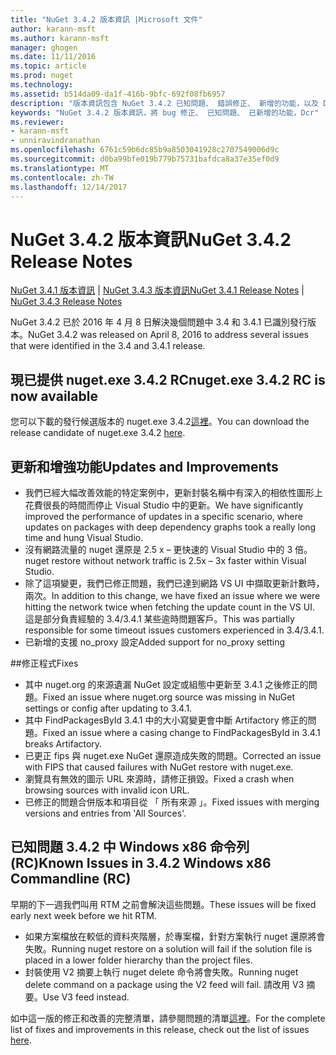 ```yaml
---
title: "NuGet 3.4.2 版本資訊 |Microsoft 文件"
author: karann-msft
ms.author: karann-msft
manager: ghogen
ms.date: 11/11/2016
ms.topic: article
ms.prod: nuget
ms.technology: 
ms.assetid: b514da09-da1f-416b-9bfc-692f08fb6957
description: "版本資訊包含 NuGet 3.4.2 已知問題、 錯誤修正、 新增的功能，以及 Dcr。"
keywords: "NuGet 3.4.2 版本資訊，將 bug 修正、 已知問題、 已新增的功能，Dcr"
ms.reviewer:
- karann-msft
- unniravindranathan
ms.openlocfilehash: 6761c59b6dc85b9a8503041928c2707549006d9c
ms.sourcegitcommit: d0ba99bfe019b779b75731bafdca8a37e35ef0d9
ms.translationtype: MT
ms.contentlocale: zh-TW
ms.lasthandoff: 12/14/2017
---
```

# <a name="nuget-342-release-notes"></a><span data-ttu-id="17164-104">NuGet 3.4.2 版本資訊</span><span class="sxs-lookup"><span data-stu-id="17164-104">NuGet 3.4.2 Release Notes</span></span>

<span data-ttu-id="17164-105">[NuGet 3.4.1 版本資訊](../release-notes/nuget-3.4.1.md) | [NuGet 3.4.3 版本資訊](../release-notes/nuget-3.4.3.md)</span><span class="sxs-lookup"><span data-stu-id="17164-105">[NuGet 3.4.1 Release Notes](../release-notes/nuget-3.4.1.md) | [NuGet 3.4.3 Release Notes](../release-notes/nuget-3.4.3.md)</span></span>

<span data-ttu-id="17164-106">NuGet 3.4.2 已於 2016 年 4 月 8 日解決幾個問題中 3.4 和 3.4.1 已識別發行版本。</span><span class="sxs-lookup"><span data-stu-id="17164-106">NuGet 3.4.2 was released on April 8, 2016 to address several issues that were identified in the 3.4 and 3.4.1 release.</span></span>

## <a name="nugetexe-342-rc-is-now-available"></a><span data-ttu-id="17164-107">現已提供 nuget.exe 3.4.2 RC</span><span class="sxs-lookup"><span data-stu-id="17164-107">nuget.exe 3.4.2 RC is now available</span></span>

<span data-ttu-id="17164-108">您可以下載的發行候選版本的 nuget.exe 3.4.2[這裡](https://dist.nuget.org/index.html)。</span><span class="sxs-lookup"><span data-stu-id="17164-108">You can download the release candidate of nuget.exe 3.4.2 [here](https://dist.nuget.org/index.html).</span></span>

## <a name="updates-and-improvements"></a><span data-ttu-id="17164-109">更新和增強功能</span><span class="sxs-lookup"><span data-stu-id="17164-109">Updates and Improvements</span></span>

* <span data-ttu-id="17164-110">我們已經大幅改善效能的特定案例中，更新封裝名稱中有深入的相依性圖形上花費很長的時間而停止 Visual Studio 中的更新。</span><span class="sxs-lookup"><span data-stu-id="17164-110">We have significantly improved the performance of updates in a specific scenario, where updates on packages with deep dependency graphs took a really long time and hung Visual Studio.</span></span>
* <span data-ttu-id="17164-111">沒有網路流量的 nuget 還原是 2.5 x – 更快速的 Visual Studio 中的 3 倍。</span><span class="sxs-lookup"><span data-stu-id="17164-111">nuget restore without network traffic is 2.5x – 3x faster within Visual Studio.</span></span>
* <span data-ttu-id="17164-112">除了這項變更，我們已修正問題，我們已達到網路 VS UI 中擷取更新計數時，兩次。</span><span class="sxs-lookup"><span data-stu-id="17164-112">In addition to this change, we have fixed an issue where we were hitting the network twice when fetching the update count in the VS UI.</span></span> <span data-ttu-id="17164-113">這是部分負責經驗的 3.4/3.4.1 某些逾時問題客戶。</span><span class="sxs-lookup"><span data-stu-id="17164-113">This was partially responsible for some timeout issues customers experienced in 3.4/3.4.1.</span></span>
* <span data-ttu-id="17164-114">已新增的支援 no_proxy 設定</span><span class="sxs-lookup"><span data-stu-id="17164-114">Added support for no_proxy setting</span></span>

##<a name="fixes"></a><span data-ttu-id="17164-115">修正程式</span><span class="sxs-lookup"><span data-stu-id="17164-115">Fixes</span></span>

* <span data-ttu-id="17164-116">其中 nuget.org 的來源遺漏 NuGet 設定或組態中更新至 3.4.1 之後修正的問題。</span><span class="sxs-lookup"><span data-stu-id="17164-116">Fixed an issue where nuget.org source was missing in NuGet settings or config after updating to 3.4.1.</span></span>
* <span data-ttu-id="17164-117">其中 FindPackagesById 3.4.1 中的大小寫變更會中斷 Artifactory 修正的問題。</span><span class="sxs-lookup"><span data-stu-id="17164-117">Fixed an issue where a casing change to FindPackagesById in 3.4.1 breaks Artifactory.</span></span>
* <span data-ttu-id="17164-118">已更正 fips 與 nuget.exe NuGet 還原造成失敗的問題。</span><span class="sxs-lookup"><span data-stu-id="17164-118">Corrected an issue with FIPS that caused failures with NuGet restore with nuget.exe.</span></span>
* <span data-ttu-id="17164-119">瀏覽具有無效的圖示 URL 來源時，請修正損毀。</span><span class="sxs-lookup"><span data-stu-id="17164-119">Fixed a crash when browsing sources with invalid icon URL.</span></span>
* <span data-ttu-id="17164-120">已修正的問題合併版本和項目從 「 所有來源 」。</span><span class="sxs-lookup"><span data-stu-id="17164-120">Fixed issues with merging versions and entries from 'All Sources'.</span></span>

## <a name="known-issues-in-342-windows-x86-commandline-rc"></a><span data-ttu-id="17164-121">已知問題 3.4.2 中 Windows x86 命令列 (RC)</span><span class="sxs-lookup"><span data-stu-id="17164-121">Known Issues in 3.4.2 Windows x86 Commandline (RC)</span></span>

<span data-ttu-id="17164-122">早期的下一週我們叫用 RTM 之前會解決這些問題。</span><span class="sxs-lookup"><span data-stu-id="17164-122">These issues will be fixed early next week before we hit RTM.</span></span>

*  <span data-ttu-id="17164-123">如果方案檔放在較低的資料夾階層，於專案檔，針對方案執行 nuget 還原將會失敗。</span><span class="sxs-lookup"><span data-stu-id="17164-123">Running nuget restore on a solution will fail if the solution file is placed in a lower folder hierarchy than the project files.</span></span>
*  <span data-ttu-id="17164-124">封裝使用 V2 摘要上執行 nuget delete 命令將會失敗。</span><span class="sxs-lookup"><span data-stu-id="17164-124">Running nuget delete command on a package using the V2 feed will fail.</span></span> <span data-ttu-id="17164-125">請改用 V3 摘要。</span><span class="sxs-lookup"><span data-stu-id="17164-125">Use V3 feed instead.</span></span>


<span data-ttu-id="17164-126">如中這一版的修正和改善的完整清單，請參閱問題的清單[這裡](https://github.com/NuGet/Home/issues?utf8=%E2%9C%93&q=is%3Aissue+milestone%3A3.4.2++is%3Aclosed+)。</span><span class="sxs-lookup"><span data-stu-id="17164-126">For the complete list of fixes and improvements in this release, check out the list of issues [here](https://github.com/NuGet/Home/issues?utf8=%E2%9C%93&q=is%3Aissue+milestone%3A3.4.2++is%3Aclosed+).</span></span>